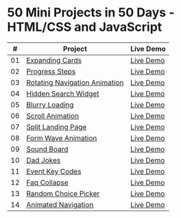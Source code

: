 # 50 Mini Projects in 50 Days - HTML/CSS and JavaScript


|  #  | Project                                                                                                                     | Live Demo                                                                         |
| :-: | --------------------------------------------------------------------------------------------------------------------------- | --------------------------------------------------------------------------------- |
| 01  | [Expanding Cards](https://github.com/maverickmaruthi/50projects50days/tree/main/expanding-cards)                             | [Live Demo](https://50mini-projects-50days.netlify.app/expanding-cards/index.html)               |
| 02  | [Progress Steps](https://github.com/maverickmaruthi/50projects50days/tree/main/progress-steps)                               | [Live Demo](https://50mini-projects-50days.netlify.app/progress-steps/index.html)                |
| 03  | [Rotating Navigation Animation](https://50mini-projects-50days.netlify.app//projects/rotating-navigation/)         | [Live Demo](https://50mini-projects-50days.netlify.app/rotating-navigation/index.html) |
| 04  | [Hidden Search Widget](https://github.com/maverickmaruthi/50projects50days/tree/main/hidden-search-widget)                          | [Live Demo](https://50mini-projects-50days.netlify.app/hidden-search-widget/index.html)          |
| 05  | [Blurry Loading](https://github.com/maverickmaruthi/50projects50days/tree/main/blurry-loading)                               | [Live Demo](https://50mini-projects-50days.netlify.app/blurry-loading/index.html)                |
| 06  | [Scroll Animation](https://github.com/maverickmaruthi/50projects50days/tree/main/scroll-animation)                               | [Live Demo](https://50mini-projects-50days.netlify.app/scroll-animation/index.html)                |
| 07  | [Split Landing Page](https://github.com/maverickmaruthi/50projects50days/tree/main/split-landing-page)                               | [Live Demo](https://50mini-projects-50days.netlify.app/split-landing-page/index.html)                |
| 08  | [Form Wave Animation](https://github.com/maverickmaruthi/50projects50days/tree/main/form-wave-animation)                               | [Live Demo](https://50mini-projects-50days.netlify.app/form-wave-animation/index.html)                |
| 09  | [Sound Board](https://github.com/maverickmaruthi/50projects50days/tree/main/sound-board)                               | [Live Demo](https://50mini-projects-50days.netlify.app/sound-board/index.html)                |
| 10  | [Dad Jokes](https://github.com/maverickmaruthi/50projects50days/tree/main/dad-jokes)                               | [Live Demo](https://50mini-projects-50days.netlify.app/dad-jokes/index.html)                |
| 11  | [Event Key Codes](https://github.com/maverickmaruthi/50projects50days/tree/main/event-key-codes)                               | [Live Demo](https://50mini-projects-50days.netlify.app/event-key-codes/index.html)                |
| 12 | [Faq Collapse](https://github.com/maverickmaruthi/50projects50days/tree/main/faq-collapse)                               | [Live Demo](https://50mini-projects-50days.netlify.app/faq-collapse/index.html)                |
| 13  | [Random Choice Picker](https://github.com/maverickmaruthi/50projects50days/tree/main/random-choice-picker)                               | [Live Demo](https://50mini-projects-50days.netlify.app/random-choice-picker/index.html)                |
| 14 | [Animated Navigation](https://github.com/maverickmaruthi/50projects50days/tree/main/animated-navigation)                               | [Live Demo](https://50mini-projects-50days.netlify.app/animated-navigation/index.html)                |
